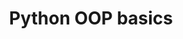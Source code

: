 ---
_db_id: 168
content_type: topic
prerequisites:
  hard:
  - workshops/python-specific/basic-intro-to-oop
  soft: []
tags:
- oop
title: Python OOP basics
---